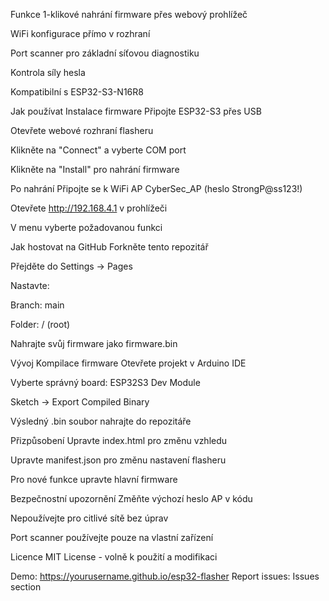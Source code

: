 Funkce
1-klikové nahrání firmware přes webový prohlížeč

WiFi konfigurace přímo v rozhraní

Port scanner pro základní síťovou diagnostiku

Kontrola síly hesla

Kompatibilní s ESP32-S3-N16R8

Jak používat
Instalace firmware
Připojte ESP32-S3 přes USB

Otevřete webové rozhraní flasheru

Klikněte na "Connect" a vyberte COM port

Klikněte na "Install" pro nahrání firmware

Po nahrání
Připojte se k WiFi AP CyberSec_AP (heslo StrongP@ss123!)

Otevřete http://192.168.4.1 v prohlížeči

V menu vyberte požadovanou funkci

Jak hostovat na GitHub
Forkněte tento repozitář

Přejděte do Settings → Pages

Nastavte:

Branch: main

Folder: / (root)

Nahrajte svůj firmware jako firmware.bin

Vývoj
Kompilace firmware
Otevřete projekt v Arduino IDE

Vyberte správný board: ESP32S3 Dev Module

Sketch → Export Compiled Binary

Výsledný .bin soubor nahrajte do repozitáře

Přizpůsobení
Upravte index.html pro změnu vzhledu

Upravte manifest.json pro změnu nastavení flasheru

Pro nové funkce upravte hlavní firmware

Bezpečnostní upozornění
Změňte výchozí heslo AP v kódu

Nepoužívejte pro citlivé sítě bez úprav

Port scanner používejte pouze na vlastní zařízení

Licence
MIT License - volně k použití a modifikaci

Demo: https://yourusername.github.io/esp32-flasher
Report issues: Issues section

